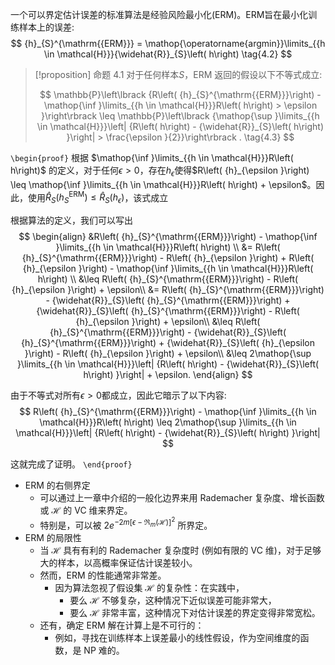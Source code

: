 一个可以界定估计误差的标准算法是经验风险最小化(ERM)。ERM旨在最小化训练样本上的误差:
$$
{h}_{S}^{\mathrm{{ERM}}} = \mathop{\operatorname{argmin}}\limits_{{h \in \mathcal{H}}}{\widehat{R}}_{S}\left( h\right) \tag{4.2}
$$

> [!proposition] 命题 4.1 
> 对于任何样本$S$，ERM 返回的假设以下不等式成立:
> 
> $$
> \mathbb{P}\left\lbrack {R\left( {h}_{S}^{\mathrm{{ERM}}}\right) - \mathop{\inf }\limits_{{h \in \mathcal{H}}}R\left( h\right) > \epsilon }\right\rbrack \leq \mathbb{P}\left\lbrack {\mathop{\sup }\limits_{{h \in \mathcal{H}}}\left| {R\left( h\right) - {\widehat{R}}_{S}\left( h\right) }\right| > \frac{\epsilon }{2}}\right\rbrack . \tag{4.3}
> $$

`\begin{proof}`
根据 $\mathop{\inf }\limits_{{h \in \mathcal{H}}}R\left( h\right)$ 的定义，对于任何$\epsilon > 0$，存在${h}_{\epsilon }$使得$R\left( {h}_{\epsilon }\right) \leq \mathop{\inf }\limits_{{h \in \mathcal{H}}}R\left( h\right) + \epsilon$。因此，使用${\widehat{R}}_{S}\left( {h}_{S}^{\mathrm{{ERM}}}\right) \leq {\widehat{R}}_{S}\left( {h}_{\epsilon }\right)$，该式成立

根据算法的定义，我们可以写出
$$
\begin{align}
&R\left( {h}_{S}^{\mathrm{{ERM}}}\right) - \mathop{\inf }\limits_{{h \in \mathcal{H}}}R\left( h\right) \\
&= R\left( {h}_{S}^{\mathrm{{ERM}}}\right) - R\left( {h}_{\epsilon }\right) + R\left( {h}_{\epsilon }\right) - \mathop{\inf }\limits_{{h \in \mathcal{H}}}R\left( h\right) \\
&\leq R\left( {h}_{S}^{\mathrm{{ERM}}}\right) - R\left( {h}_{\epsilon }\right) + \epsilon\\
&= R\left( {h}_{S}^{\mathrm{{ERM}}}\right) - {\widehat{R}}_{S}\left( {h}_{S}^{\mathrm{{ERM}}}\right) + {\widehat{R}}_{S}\left( {h}_{S}^{\mathrm{{ERM}}}\right) - R\left( {h}_{\epsilon }\right) + \epsilon\\
&\leq R\left( {h}_{S}^{\mathrm{{ERM}}}\right) - {\widehat{R}}_{S}\left( {h}_{S}^{\mathrm{{ERM}}}\right) + {\widehat{R}}_{S}\left( {h}_{\epsilon }\right) - R\left( {h}_{\epsilon }\right) + \epsilon\\
&\leq 2\mathop{\sup }\limits_{{h \in \mathcal{H}}}\left| {R\left( h\right) - {\widehat{R}}_{S}\left( h\right) }\right| + \epsilon.
\end{align}
$$

由于不等式对所有$\epsilon > 0$都成立，因此它暗示了以下内容:
$$
R\left( {h}_{S}^{\mathrm{{ERM}}}\right) - \mathop{\inf }\limits_{{h \in \mathcal{H}}}R\left( h\right) \leq 2\mathop{\sup }\limits_{{h \in \mathcal{H}}}\left| {R\left( h\right) - {\widehat{R}}_{S}\left( h\right) }\right|
$$

这就完成了证明。
`\end{proof}`

- ERM 的右侧界定
	* 可以通过上一章中介绍的一般化边界来用 Rademacher 复杂度、增长函数或 $\mathcal{H}$ 的 VC 维来界定。
	* 特别是，可以被 $2e^{-2m\left[\epsilon - \Re_m(\mathcal{H})\right]^2}$ 所界定。
- ERM 的局限性
	* 当 $\mathcal{H}$ 具有有利的 Rademacher 复杂度时 (例如有限的 VC 维)，对于足够大的样本，以高概率保证估计误差较小。
	* 然而，ERM 的性能通常非常差。
	    + 因为算法忽视了假设集 $\mathcal{H}$ 的复杂性：在实践中，
		    + 要么 $\mathcal{H}$ 不够复杂，这种情况下近似误差可能非常大，
		    + 要么 $\mathcal{H}$ 非常丰富，这种情况下对估计误差的界定变得非常宽松。
	* 还有，确定 ERM 解在计算上是不可行的：
	    + 例如，寻找在训练样本上误差最小的线性假设，作为空间维度的函数，是 NP 难的。
